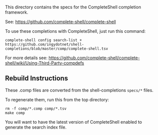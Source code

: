 This directory contains the specs for the CompleteShell completion framework.

See: https://github.com/complete-shell/complete-shell

To use these completions with CompleteShell, just run this command:
```
complete-shell config search-list + https://github.com/ingydotnet/shell-completions/blob/master/comp/complete-shell.tsv
```

For more details see:
https://github.com/complete-shell/complete-shell/wiki/Using-Third-Party-compdefs

## Rebuild Instructions

These .comp files are converted from the shell-completions `specs/*` files.

To regenerate them, run this from the top directory:
```
rm -f comp/*.comp comp/*.tsv
make comp
```

You will want to have the latest version of CompleteShell enabled to generate
the search index file.
